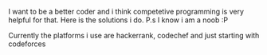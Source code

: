I want to be a better coder and i think competetive programming is very helpful for that. Here is the solutions i do. P.s I know i am a noob :P

Currently the platforms i use are hackerrank, codechef and just starting with codeforces
